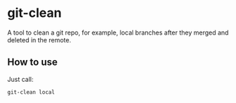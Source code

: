# git-clean

A tool to clean a git repo, for example, local branches after they merged and deleted in the remote.

## How to use

Just call:

```sh
git-clean local
```
